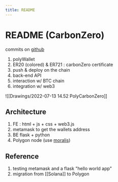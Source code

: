 ```yaml
---
title: README
---
```

# README (CarbonZero)

commits on [github](https://github.com/EO-Labs/GreenPolyCoin/commits/master)

1. polyWallet
2. ER20 (colored)
    & ER721 : carbonZero certificate
3. push & deploy on the chain
4. back-end API
5. interaction w/ BTC chain
6. integration w/ web3

![[Drawings/2022-07-13 14.52 PolyCarbonZero]]



## Architecture

1. FE : html + js + css + web3.js
2. metamask to get the wallets address
3. BE flask + python
4. Polygon node (use [moralis](https://moralis.io/how-to-connect-to-polygon-nodes/))


## Reference
1. testing metamask and a flask "hello world app"
1. migration from [[Solana]] to Polygon


